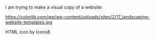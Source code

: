 I am trying to make a visual copy of a website: 

https://colorlib.com/wp/wp-content/uploads/sites/2/17_landscaping-website-templates.jpg

HTML icon by Icons8

